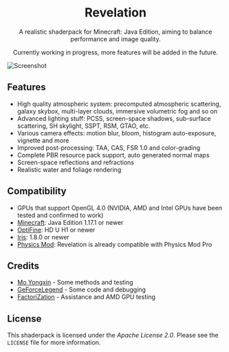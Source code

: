 <h1 align = "center"> Revelation </h1>
<p  align = "center"> A realistic shaderpack for Minecraft: Java Edition, aiming to balance performance and image quality. </p>
<p  align = "center"> Currently working in progress, more features will be added in the future. </p>

![Screenshot](https://github.com/user-attachments/assets/af647400-bd69-4349-ab14-79c865ef118d)

## Features
* High quality atmospheric system: precomputed atmospheric scattering, galaxy skybox, multi-layer clouds, immersive volumetric fog and so on
* Advanced lighting stuff: PCSS, screen-space shadows, sub-surface scattering, SH skylight, SSPT, RSM, GTAO, etc.
* Various camera effects: motion blur, bloom, histogram auto-exposure, vignette and more
* Improved post-processing: TAA, CAS, FSR 1.0 and color-grading
* Complete PBR resource pack support, auto generated normal maps
* Screen-space reflections and refractions
* Realistic water and foliage rendering

## Compatibility
* GPUs that support OpenGL 4.0 (NVIDIA, AMD and Intel GPUs have been tested and confirmed to work)
* [Minecraft](https://www.minecraft.net/en-us/download): Java Edition 1.17.1 or newer
* [OptiFine](https://optifine.net/home): HD U H1 or newer
* [Iris](https://irisshaders.dev/download): 1.8.0 or newer
* [Physics Mod](https://www.patreon.com/Haubna?utm_source=campaign-search-results): Revelation is already compatible with Physics Mod Pro

## Credits
* [Mo Yongxin](https://github.com/moyongxin) - Some methods and testing
* [GeForceLegend](https://github.com/GeForceLegend) - Some code and debugging
* [FactoriZation](https://github.com/FactoriZation000) - Assistance and AMD GPU testing

## License
This shaderpack is licensed under the *Apache License 2.0*.
Please see the `LICENSE` file for more information.
